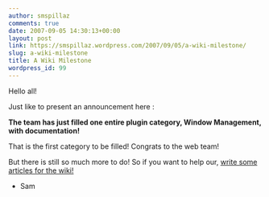 ```yaml
---
author: smspillaz
comments: true
date: 2007-09-05 14:30:13+00:00
layout: post
link: https://smspillaz.wordpress.com/2007/09/05/a-wiki-milestone/
slug: a-wiki-milestone
title: A Wiki Milestone
wordpress_id: 99
---
```


Hello all!

Just like to present an announcement here :

**The team has just filled one __entire__ plugin category, Window Management, with documentation!**

That is the first category to be filled! Congrats to the web team!

But there is still so much more to do! So if you want to help our, [write some articles for the wiki! ](http://wiki.opencompositing.org/Contribute/Wiki)

- Sam
